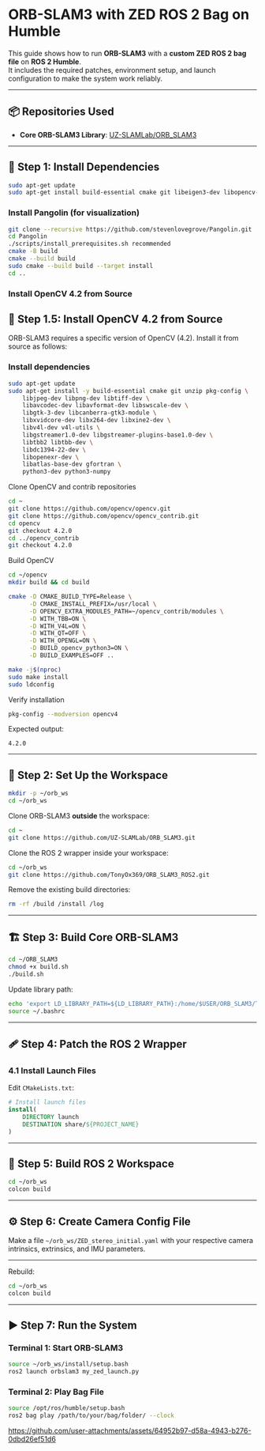 
# ORB-SLAM3 with ZED ROS 2 Bag on Humble

This guide shows how to run **ORB-SLAM3** with a **custom ZED ROS 2 bag file** on **ROS 2 Humble**.  
It includes the required patches, environment setup, and launch configuration to make the system work reliably.

---

## 📦 Repositories Used
- **Core ORB-SLAM3 Library**: [UZ-SLAMLab/ORB_SLAM3](https://github.com/UZ-SLAMLab/ORB_SLAM3)
  
---

## 🔧 Step 1: Install Dependencies

```bash
sudo apt-get update
sudo apt-get install build-essential cmake git libeigen3-dev libopencv-dev libglew-dev
````

### Install Pangolin (for visualization)

```bash
git clone --recursive https://github.com/stevenlovegrove/Pangolin.git
cd Pangolin
./scripts/install_prerequisites.sh recommended
cmake -B build
cmake --build build
sudo cmake --build build --target install
cd ..
```

### Install OpenCV 4.2 from Source

## 🔧 Step 1.5: Install OpenCV 4.2 from Source

ORB-SLAM3 requires a specific version of OpenCV (4.2). Install it from source as follows:

### Install dependencies
```bash
sudo apt-get update
sudo apt-get install -y build-essential cmake git unzip pkg-config \
    libjpeg-dev libpng-dev libtiff-dev \
    libavcodec-dev libavformat-dev libswscale-dev \
    libgtk-3-dev libcanberra-gtk3-module \
    libxvidcore-dev libx264-dev libxine2-dev \
    libv4l-dev v4l-utils \
    libgstreamer1.0-dev libgstreamer-plugins-base1.0-dev \
    libtbb2 libtbb-dev \
    libdc1394-22-dev \
    libopenexr-dev \
    libatlas-base-dev gfortran \
    python3-dev python3-numpy
```
Clone OpenCV and contrib repositories
```bash
cd ~
git clone https://github.com/opencv/opencv.git
git clone https://github.com/opencv/opencv_contrib.git
cd opencv
git checkout 4.2.0
cd ../opencv_contrib
git checkout 4.2.0
```

Build OpenCV
```bash
cd ~/opencv
mkdir build && cd build

cmake -D CMAKE_BUILD_TYPE=Release \
      -D CMAKE_INSTALL_PREFIX=/usr/local \
      -D OPENCV_EXTRA_MODULES_PATH=~/opencv_contrib/modules \
      -D WITH_TBB=ON \
      -D WITH_V4L=ON \
      -D WITH_QT=OFF \
      -D WITH_OPENGL=ON \
      -D BUILD_opencv_python3=ON \
      -D BUILD_EXAMPLES=OFF ..

make -j$(nproc)
sudo make install
sudo ldconfig
```
Verify installation
```bash
pkg-config --modversion opencv4
```
Expected output:
```
4.2.0
```


---

## 📂 Step 2: Set Up the Workspace

```bash
mkdir -p ~/orb_ws
cd ~/orb_ws
```

Clone ORB-SLAM3 **outside** the workspace:

```bash
cd ~
git clone https://github.com/UZ-SLAMLab/ORB_SLAM3.git
```

Clone the ROS 2 wrapper inside your workspace:

```bash
cd ~/orb_ws
git clone https://github.com/TonyOx369/ORB_SLAM3_ROS2.git
```

Remove the existing build directories:

```bash
rm -rf /build /install /log
```
---

## 🏗️ Step 3: Build Core ORB-SLAM3

```bash
cd ~/ORB_SLAM3
chmod +x build.sh
./build.sh
```

Update library path:

```bash
echo 'export LD_LIBRARY_PATH=${LD_LIBRARY_PATH}:/home/$USER/ORB_SLAM3/Thirdparty/g2o/lib' >> ~/.bashrc
source ~/.bashrc
```

---

## 🩹 Step 4: Patch the ROS 2 Wrapper

### 4.1 Install Launch Files

Edit `CMakeLists.txt`:

```cmake
# Install launch files
install(
    DIRECTORY launch
    DESTINATION share/${PROJECT_NAME}
)
```
---

## 🔨 Step 5: Build ROS 2 Workspace

```bash
cd ~/orb_ws
colcon build
```

---

## ⚙️ Step 6: Create Camera Config File

Make a file `~/orb_ws/ZED_stereo_initial.yaml` with your respective camera intrinsics, extrinsics, and IMU parameters.

---

Rebuild:

```bash
cd ~/orb_ws
colcon build
```

---

## ▶️ Step 7: Run the System

### Terminal 1: Start ORB-SLAM3

```bash
source ~/orb_ws/install/setup.bash
ros2 launch orbslam3 my_zed_launch.py
```

### Terminal 2: Play Bag File

```bash
source /opt/ros/humble/setup.bash
ros2 bag play /path/to/your/bag/folder/ --clock
```
https://github.com/user-attachments/assets/64952b97-d58a-4943-b276-0dbd26ef51d6





